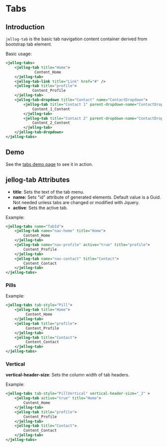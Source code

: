 # Tabs

## Introduction

`jellog-tab` is the basic tab navigation content container derived from bootstrap tab element.

Basic usage:

````xml
<jellog-tabs>
    <jellog-tab title="Home">
             Content_Home
    </jellog-tab>
    <jellog-tab-link title="Link" href="#" />
    <jellog-tab title="profile">
            Content_Profile
    </jellog-tab>
    <jellog-tab-dropdown title="Contact" name="ContactDropdown">
        <jellog-tab title="Contact 1" parent-dropdown-name="ContactDropdown">
            Content_1_Content
        </jellog-tab>
        <jellog-tab title="Contact 2" parent-dropdown-name="ContactDropdown">
            Content_2_Content
        </jellog-tab>
    </jellog-tab-dropdown>
</jellog-tabs>
````



## Demo

See the [tabs demo page](https://bootstrap-taghelpers.jellog.io/Components/Tabs) to see it in action.

## jellog-tab Attributes

- **title**: Sets the text of the tab menu.
- **name:** Sets "id" attribute of generated elements. Default value is a Guid. Not needed unless tabs are changed or modified with Jquery.
- **active**: Sets the active tab.

Example:

````xml
<jellog-tabs name="TabId">
    <jellog-tab name="nav-home" title="Home">
        Content_Home
    </jellog-tab>   
    <jellog-tab name="nav-profile" active="true" title="profile">
        Content_Profile
    </jellog-tab>
    <jellog-tab name="nav-contact" title="Contact">
        Content_Contact
    </jellog-tab>
</jellog-tabs>
````

### Pills

Example:

````xml
<jellog-tabs tab-style="Pill">
    <jellog-tab title="Home">
         Content_Home
    </jellog-tab>
    <jellog-tab title="profile">
         Content_Profile
    </jellog-tab>
    <jellog-tab title="Contact">
         Content_Contact
    </jellog-tab>
</jellog-tabs>
````

### Vertical

**vertical-header-size**: Sets the column width of tab headers.

Example:

````xml
<jellog-tabs tab-style="PillVertical" vertical-header-size="_2" >
    <jellog-tab active="true" title="Home">
        Content_Home
    </jellog-tab>   
    <jellog-tab title="profile">
        Content_Profile
    </jellog-tab>
    <jellog-tab title="Contact">
        Content_Contact
    </jellog-tab>
</jellog-tabs>
````
